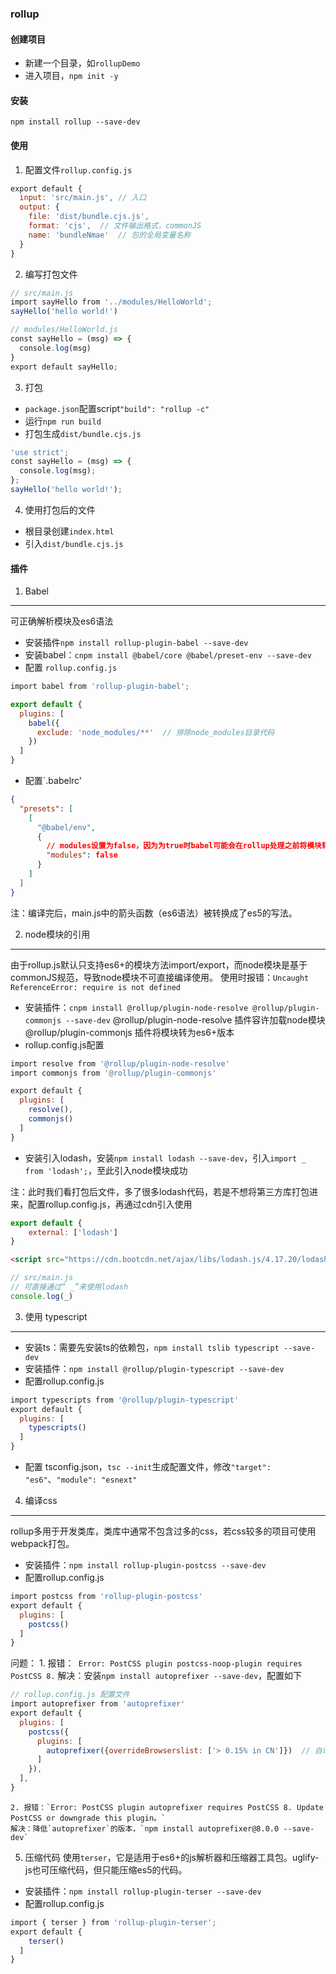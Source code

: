 ### rollup
#### 创建项目
- 新建一个目录，如`rollupDemo`
- 进入项目，`npm init -y`

#### 安装
`npm install rollup --save-dev`

#### 使用
1. 配置文件`rollup.config.js`
```js
export default {
  input: 'src/main.js', // 入口
  output: {
    file: 'dist/bundle.cjs.js',
    format: 'cjs',  // 文件输出格式，commonJS
    name: 'bundleNmae'  // 包的全局变量名称
  }
}
```

2. 编写打包文件
```js
// src/main.js
import sayHello from '../modules/HelloWorld';
sayHello('hello world!')
```
```js
// modules/HelloWorld.js
const sayHello = (msg) => {
  console.log(msg)
}
export default sayHello;
```

3. 打包
- `package.json`配置script`"build": "rollup -c"`
- 运行`npm run build`
- 打包生成`dist/bundle.cjs.js`
```js
'use strict';
const sayHello = (msg) => {
  console.log(msg);
};
sayHello('hello world!');
```

4. 使用打包后的文件
- 根目录创建`index.html`
- 引入`dist/bundle.cjs.js`


#### 插件
1. Babel
---
可正确解析模块及es6语法
- 安装插件`npm install rollup-plugin-babel --save-dev`
- 安装babel：`cnpm install @babel/core @babel/preset-env --save-dev`
- 配置 `rollup.config.js`
```js
import babel from 'rollup-plugin-babel';

export default {
  plugins: [
    babel({
      exclude: 'node_modules/**'  // 排除node_modules目录代码
    })
  ]
}
```
- 配置`.babelrc'
```json
{
  "presets": [
    [
      "@babel/env",
      {
        // modules设置为false，因为为true时babel可能会在rollup处理之前将模块转成commonJS，导致rollup处理失败
        "modules": false
      }
    ]
  ]
}
```
注：编译完后，main.js中的箭头函数（es6语法）被转换成了es5的写法。

2. node模块的引用
---
由于rollup.js默认只支持es6+的模块方法import/export，而node模块是基于commonJS规范，导致node模块不可直接编译使用。
使用时报错：`Uncaught ReferenceError: require is not defined`

- 安装插件：`cnpm install @rollup/plugin-node-resolve @rollup/plugin-commonjs --save-dev`
@rollup/plugin-node-resolve 插件容许加载node模块
@rollup/plugin-commonjs 插件将模块转为es6+版本
- rollup.config.js配置
```js
import resolve from '@rollup/plugin-node-resolve'
import commonjs from '@rollup/plugin-commonjs'

export default {
  plugins: [
    resolve(),
    commonjs()
  ]
}
```
- 安装引入lodash，安装`npm install lodash --save-dev`，引入`import _ from 'lodash';`，至此引入node模块成功

注：此时我们看打包后文件，多了很多lodash代码，若是不想将第三方库打包进来，配置rollup.config.js，再通过cdn引入使用
```js
export default {
    external: ['lodash']
}
```
```html
<script src="https://cdn.bootcdn.net/ajax/libs/lodash.js/4.17.20/lodash.core.min.js"></script>
```
```js
// src/main.js
// 可直接通过“ _”来使用lodash
console.log(_)
```

3. 使用 typescript

---
- 安装ts：需要先安装ts的依赖包，`npm install tslib typescript --save-dev`
- 安装插件：`npm install @rollup/plugin-typescript --save-dev`
- 配置rollup.config.js
```js
import typescripts from '@rollup/plugin-typescript'
export default {
  plugins: [
    typescripts()
  ]
}
```
- 配置 tsconfig.json，`tsc --init`生成配置文件，修改`"target": "es6"`、`"module": "esnext"`

4. 编译css
---
rollup多用于开发类库，类库中通常不包含过多的css，若css较多的项目可使用webpack打包。
- 安装插件：`npm install rollup-plugin-postcss --save-dev`
- 配置rollup.config.js
```js
import postcss from 'rollup-plugin-postcss'
export default {
  plugins: [
    postcss()
  ]
}
```
问题：
    1. 报错：` Error: PostCSS plugin postcss-noop-plugin requires PostCSS 8.`
    解决：安装`npm install autoprefixer --save-dev`，配置如下
```js
// rollup.config.js 配置文件
import autoprefixer from 'autoprefixer'
export default {
  plugins: [
    postcss({
      plugins: [
        autoprefixer({overrideBrowserslist: ['> 0.15% in CN']})  // 自动添加css前缀
      ]
    }),
  ],
}
```
    2. 报错：`Error: PostCSS plugin autoprefixer requires PostCSS 8. Update PostCSS or downgrade this plugin。`
    解决：降低`autoprefixer`的版本，`npm install autoprefixer@8.0.0 --save-dev`
    
5. 压缩代码
使用`terser`，它是适用于es6+的js解析器和压缩器工具包。uglify-js也可压缩代码，但只能压缩es5的代码。
- 安装插件：`npm install rollup-plugin-terser --save-dev`
- 配置rollup.config.js
```js
import { terser } from 'rollup-plugin-terser';
export default {
    terser()
  ]
}
```